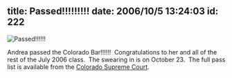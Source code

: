 title: Passed!!!!!!!!!
date: 2006/10/5 13:24:03
id: 222
---
![Passed!!!!!!](/journal_images/lawyer.jpg)

Andrea passed the Colorado Bar!!!!!!  Congratulations to her and all of the rest of the July 2006 class.  The swearing in is on October 23.  The full pass list is available from the [Colorado Supreme Court](http://www.coloradosupremecourt.com/BLE/results/July2006/Alphabetical%20Pass%20List.pdf).